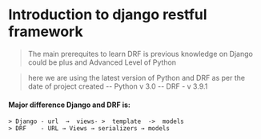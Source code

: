 # Introduction to django restful framework 

> The main prerequites to learn DRF is previous knowledge on Django could be plus and Advanced Level of Python 

> here we are using the latest version of Python and DRF as per the date of project created -- Python v 3.0 
-- DRF - v 3.9.1

#### Major difference Django and DRF is:
```DELIMITER //
> Django - url  →  views- >  template  ->  models
> DRF    - URL → Views → serializers → models
```
 
